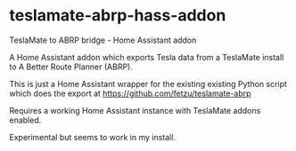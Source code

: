 # teslamate-abrp-hass-addon
TeslaMate to ABRP bridge - Home Assistant addon

A Home Assistant addon which exports Tesla data from a TeslaMate install to A Better Route Planner (ABRP).

This is just a Home Assistant wrapper for the existing existing Python script which does the export at https://github.com/fetzu/teslamate-abrp

Requires a working Home Assistant instance with TeslaMate addons enabled.

Experimental but seems to work in my install.
